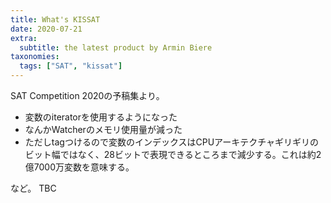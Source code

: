 ```yaml
---
title: What's KISSAT
date: 2020-07-21
extra:
  subtitle: the latest product by Armin Biere
taxonomies:
  tags: ["SAT", "kissat"]
---
```

SAT Competition 2020の予稿集より。

* 変数のiteratorを使用するようになった
* なんかWatcherのメモリ使用量が減った
* ただしtagつけるので変数のインデックスはCPUアーキテクチャギリギリのビット幅ではなく、28ビットで表現できるところまで減少する。これは約2億7000万変数を意味する。

など。
TBC


